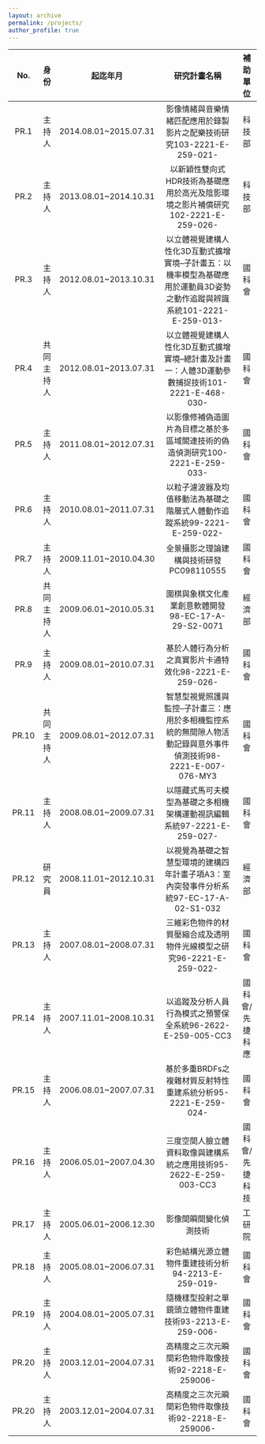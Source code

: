 ```yaml
---
layout: archive
permalink: /projects/
author_profile: true
---
```


|No.|身份|起迄年月|研究計畫名稱|補助單位|
| :------: | :------: | :------: |:------: |:------: |
PR.1|主持人|2014.08.01~2015.07.31|影像情緒與音樂情緒匹配應用於錄製影片之配樂技術研究103-2221-E-259-021-|科技部
PR.2|主持人|2013.08.01~2014.10.31|以新穎性雙向式HDR技術為基礎應用於高光及陰影環境之影片補償研究102-2221-E-259-026-|科技部
PR.3|主持人|2012.08.01~2013.10.31|以立體視覺建構人性化3D互動式擴增實境–子計畫五：以機率模型為基礎應用於運動員3D姿勢之動作追蹤與辨識系統101-2221-E-259-013-|國科會
PR.4|共同主持人|2012.08.01~2013.07.31|以立體視覺建構人性化3D互動式擴增實境–總計畫及計畫一：人體3D運動參數捕捉技術101-2221-E-468-030-|國科會
PR.5|主持人|2011.08.01~2012.07.31|以影像修補偽造圖片為目標之基於多區域關連技術的偽造偵測研究100-2221-E-259-033-|國科會
PR.6|主持人|2010.08.01~2011.07.31|以粒子濾波器及均值移動法為基礎之階層式人體動作追蹤系統99-2221-E-259-022-|國科會
PR.7|主持人|2009.11.01~2010.04.30|全景攝影之理論建構與技術研發PC098110555|國科會
PR.8|共同主持人|2009.06.01~2010.05.31|圍棋與象棋文化產業創意軟體開發98-EC-17-A-29-S2-0071|經濟部
PR.9|主持人|2009.08.01~2010.07.31|基於人體行為分析之真實影片卡通特效化98-2221-E-259-026-|國科會
PR.10|共同主持人|2009.08.01~2012.07.31|智慧型視覺照護與監控–子計畫三：應用於多相機監控系統的無間隙人物活動記錄與意外事件偵測技術98-2221-E-007-076-MY3|國科會
PR.11|主持人|2008.08.01~2009.07.31|以隱藏式馬可夫模型為基礎之多相機架構運動視訊編輯系統97-2221-E-259-027-|國科會
PR.12|研究員|2008.11.01~2012.10.31|以視覺為基礎之智慧型環境的建構四年計畫子項A3：室內突發事件分析系統97-EC-17-A-02-S1-032|經濟部
PR.13|主持人|2007.08.01~2008.07.31|三維彩色物件的材質壓縮合成及透明物件光線模型之研究96-2221-E-259-022-|國科會
PR.14|主持人|2007.11.01~2008.10.31|以追蹤及分析人員行為模式之預警保全系統96-2622-E-259-005-CC3|國科會/先捷科應
PR.15|主持人|2006.08.01~2007.07.31|基於多重BRDFs之複雜材質反射特性重建系統分析95-2221-E-259-024-|國科會
PR.16|主持人|2006.05.01~2007.04.30|三度空間人臉立體資料取像與建構系統之應用技術95-2622-E-259-003-CC3|國科會/先捷科技
PR.17|主持人|2005.06.01~2006.12.30|影像間瞬間變化偵測技術|工研院
PR.18|主持人|2005.08.01~2006.07.31|彩色結構光源立體物件重建技術分析94-2213-E-259-019-|國科會
PR.19|主持人|2004.08.01~2005.07.31|隨機樣型投射之單鏡頭立體物件重建技術93-2213-E-259-006-|國科會
PR.20|主持人|2003.12.01~2004.07.31|高精度之三次元瞬間彩色物件取像技術92-2218-E-259006-|國科會
PR.20|主持人|2003.12.01~2004.07.31|高精度之三次元瞬間彩色物件取像技術92-2218-E-259006-|國科會
